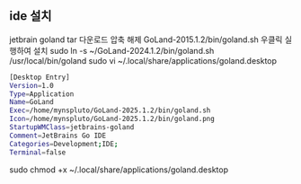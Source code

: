 ## ide 설치

jetbrain goland tar 다운로드
압축 해제
GoLand-2015.1.2/bin/goland.sh 우클릭 실행하여 설치
sudo ln -s ~/GoLand-2024.1.2/bin/goland.sh /usr/local/bin/goland
sudo vi ~/.local/share/applications/goland.desktop

```sh
[Desktop Entry]
Version=1.0
Type=Application
Name=GoLand
Exec=/home/mynspluto/GoLand-2025.1.2/bin/goland.sh
Icon=/home/mynspluto/GoLand-2025.1.2/bin/goland.png
StartupWMClass=jetbrains-goland
Comment=JetBrains Go IDE
Categories=Development;IDE;
Terminal=false
```

sudo chmod +x ~/.local/share/applications/goland.desktop
